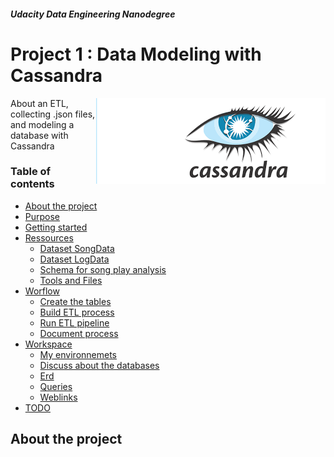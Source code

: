 ##### Udacity Data Engineering Nanodegree


# Project 1 : Data Modeling with Cassandra


<img alt="" align="right" src = "./image/cassandraLogo.png" title = "cassandra logo" alt = "Cassandra logo">   

About an ETL, collecting .json files, and modeling a database with Cassandra

### Table of contents

   - [About the project](#about-the-project)
   - [Purpose](#purpose)
   - [Getting started](#getting-started)
   - [Ressources](#ressources)
       - [Dataset SongData](#dataset-songdata)
       - [Dataset LogData](#dataset-logdata)
       - [Schema for song play analysis](#schema-for-song-play-analysis)
       - [Tools and Files](#tools-and-files)
   - [Worflow](#worflow)
      - [Create the tables](#create-the-tables)
      - [Build ETL process](#build-etl-process)
      - [Run ETL pipeline](#run-etl-pipeline)
      - [Document process](#document-process)
   - [Workspace](#workspace)
      - [My environnemets](#my-environements)
      - [Discuss about the databases](#discuss-about-the-database)
      - [Erd](#erd)
      - [Queries](#queries)
      - [Weblinks](#web-links)
  - [TODO](#todo)

<!--CACHER-->

## About the project
